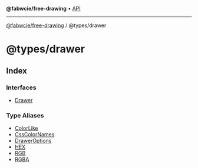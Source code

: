 **@fabwcie/free-drawing** • [API](../../README.md)

***

[@fabwcie/free-drawing](../../README.md) / @types/drawer

# @types/drawer

## Index

### Interfaces

- [Drawer](interfaces/Drawer.md)

### Type Aliases

- [ColorLike](type-aliases/ColorLike.md)
- [CssColorNames](type-aliases/CssColorNames.md)
- [DrawerOptions](type-aliases/DrawerOptions.md)
- [HEX](type-aliases/HEX.md)
- [RGB](type-aliases/RGB.md)
- [RGBA](type-aliases/RGBA.md)
